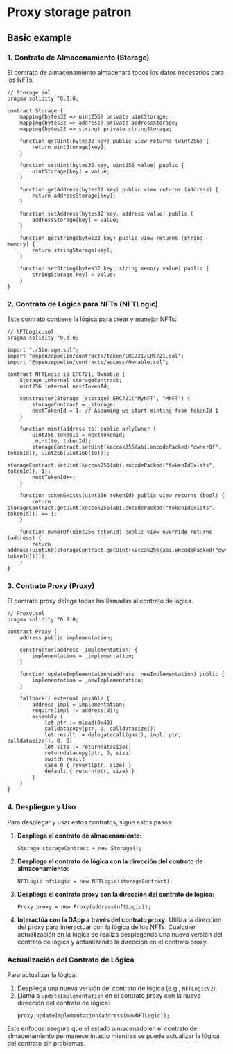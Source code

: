 # Proxy storage patron


## Basic example

### 1. **Contrato de Almacenamiento (Storage)**

El contrato de almacenamiento almacenará todos los datos necesarios para los NFTs.

```solidity
// Storage.sol
pragma solidity ^0.8.0;

contract Storage {
    mapping(bytes32 => uint256) private uintStorage;
    mapping(bytes32 => address) private addressStorage;
    mapping(bytes32 => string) private stringStorage;

    function getUint(bytes32 key) public view returns (uint256) {
        return uintStorage[key];
    }

    function setUint(bytes32 key, uint256 value) public {
        uintStorage[key] = value;
    }

    function getAddress(bytes32 key) public view returns (address) {
        return addressStorage[key];
    }

    function setAddress(bytes32 key, address value) public {
        addressStorage[key] = value;
    }

    function getString(bytes32 key) public view returns (string memory) {
        return stringStorage[key];
    }

    function setString(bytes32 key, string memory value) public {
        stringStorage[key] = value;
    }
}
```

### 2. **Contrato de Lógica para NFTs (NFTLogic)**

Este contrato contiene la lógica para crear y manejar NFTs.

```solidity
// NFTLogic.sol
pragma solidity ^0.8.0;

import "./Storage.sol";
import "@openzeppelin/contracts/token/ERC721/ERC721.sol";
import "@openzeppelin/contracts/access/Ownable.sol";

contract NFTLogic is ERC721, Ownable {
    Storage internal storageContract;
    uint256 internal nextTokenId;

    constructor(Storage _storage) ERC721("MyNFT", "MNFT") {
        storageContract = _storage;
        nextTokenId = 1; // Assuming we start minting from tokenId 1
    }

    function mint(address to) public onlyOwner {
        uint256 tokenId = nextTokenId;
        _mint(to, tokenId);
        storageContract.setUint(keccak256(abi.encodePacked("ownerOf", tokenId)), uint256(uint160(to)));
        storageContract.setUint(keccak256(abi.encodePacked("tokenIdExists", tokenId)), 1);
        nextTokenId++;
    }

    function tokenExists(uint256 tokenId) public view returns (bool) {
        return storageContract.getUint(keccak256(abi.encodePacked("tokenIdExists", tokenId))) == 1;
    }

    function ownerOf(uint256 tokenId) public view override returns (address) {
        return address(uint160(storageContract.getUint(keccak256(abi.encodePacked("ownerOf", tokenId)))));
    }
}
```

### 3. **Contrato Proxy (Proxy)**

El contrato proxy delega todas las llamadas al contrato de lógica.

```solidity
// Proxy.sol
pragma solidity ^0.8.0;

contract Proxy {
    address public implementation;

    constructor(address _implementation) {
        implementation = _implementation;
    }

    function updateImplementation(address _newImplementation) public {
        implementation = _newImplementation;
    }

    fallback() external payable {
        address impl = implementation;
        require(impl != address(0));
        assembly {
            let ptr := mload(0x40)
            calldatacopy(ptr, 0, calldatasize())
            let result := delegatecall(gas(), impl, ptr, calldatasize(), 0, 0)
            let size := returndatasize()
            returndatacopy(ptr, 0, size)
            switch result
            case 0 { revert(ptr, size) }
            default { return(ptr, size) }
        }
    }
}
```

### 4. **Despliegue y Uso**

Para desplegar y usar estos contratos, sigue estos pasos:

1. **Despliega el contrato de almacenamiento:**
    ```solidity
    Storage storageContract = new Storage();
    ```

2. **Despliega el contrato de lógica con la dirección del contrato de almacenamiento:**
    ```solidity
    NFTLogic nftLogic = new NFTLogic(storageContract);
    ```

3. **Despliega el contrato proxy con la dirección del contrato de lógica:**
    ```solidity
    Proxy proxy = new Proxy(address(nftLogic));
    ```

4. **Interactúa con la DApp a través del contrato proxy:**
    Utiliza la dirección del proxy para interactuar con la lógica de los NFTs. Cualquier actualización en la lógica se realiza desplegando una nueva versión del contrato de lógica y actualizando la dirección en el contrato proxy.

### Actualización del Contrato de Lógica

Para actualizar la lógica:

1. Despliega una nueva versión del contrato de lógica (e.g., `NFTLogicV2`).
2. Llama a `updateImplementation` en el contrato proxy con la nueva dirección del contrato de lógica:
    ```solidity
    proxy.updateImplementation(address(newNFTLogic));
    ```

Este enfoque asegura que el estado almacenado en el contrato de almacenamiento permanece intacto mientras se puede actualizar la lógica del contrato sin problemas.